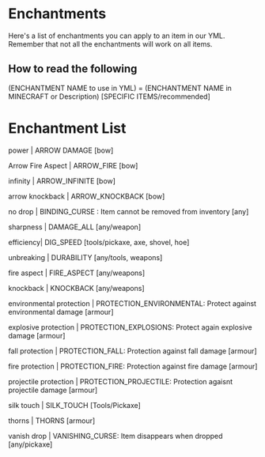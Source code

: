 # Enchantments

Here's a list of enchantments you can apply to an item in our YML. 
Remember that not all the enchantments will work on all items.

## How to read the following

(ENCHANTMENT NAME to use in YML) = (ENCHANTMENT NAME in MINECRAFT or Description) [SPECIFIC ITEMS/recommended]

# Enchantment List

power | ARROW DAMAGE [bow]

Arrow Fire Aspect | ARROW_FIRE [bow]

infinity | ARROW_INFINITE [bow]

arrow knockback | ARROW_KNOCKBACK [bow]

no drop | BINDING_CURSE : Item cannot be removed from inventory [any]

sharpness | DAMAGE_ALL [any/weapon]

efficiency| DIG_SPEED [tools/pickaxe, axe, shovel, hoe]

unbreaking |  DURABILITY [any/tools, weapons]

fire aspect | FIRE_ASPECT [any/weapons]

knockback | KNOCKBACK [any/weapons]

environmental protection | PROTECTION_ENVIRONMENTAL: Protect against environmental damage [armour]

explosive protection | PROTECTION_EXPLOSIONS: Protect again explosive damage [armour]

fall protection | PROTECTION_FALL: Protection against fall damage [armour]

fire protection | PROTECTION_FIRE: Protection against fire damage [armour]

projectile protection | PROTECTION_PROJECTILE: Protection agaisnt projectile damage [armour]

silk touch | SILK_TOUCH [Tools/Pickaxe]

thorns | THORNS [armour]

vanish drop | VANISHING_CURSE: Item disappears when dropped [any/pickaxe]
